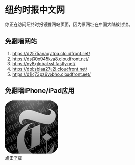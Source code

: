 <h1>纽约时报中文网</h1>
<p>你正在访问纽约时报镜像网站页面，因为原网址在中国大陆被封锁。</p>
<h2>免翻墙网站</h2>
<ol>
<li><a href="https://d2575anaqyltpa.cloudfront.net/" target="1">https://d2575anaqyltpa.cloudfront.net/</a></li>
<li><a href="https://dsj30x945kva8.cloudfront.net/" target="2">https://dsj30x945kva8.cloudfront.net/</a></li>
<li><a href="https://ny8.global.ssl.fastly.net/" target="3">https://ny8.global.ssl.fastly.net/</a></li>
<li><a href="https://dpbsblaa27u2l.cloudfront.net/" target="4">https://dpbsblaa27u2l.cloudfront.net/</a></li>
<li><a href="https://d1iq73pz6vobho.cloudfront.net/" target="5">https://d1iq73pz6vobho.cloudfront.net/</a></li>
</ol>
<h2>免翻墙iPhone/iPad应用</h2>
<p>
	<a href="https://itunes.apple.com/cn/app/niu-yue-shi-bao-zhong-wen-wang/id807498298?mt=8">
		<img src="icon175x175.jpeg" />
		<br/>点击下载
	</a>
</p>